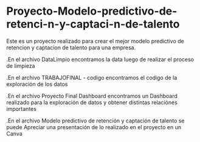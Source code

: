 # Proyecto-Modelo-predictivo-de-retenci-n-y-captaci-n-de-talento
Este es un proyecto realizado para crear el mejor modelo predictivo de retencion y captacion de talento para una empresa.

.En el archivo DataLimpio encontramos la data luego de realizar el proceso de limpieza

.En el archivo TRABAJOFINAL - codigo encontramos el codigo de la exploración de los datos

.En el archivo Proyecto Final Dashboard encontramos un Dashboard realizado para la exploración de datos y obtener distintas relaciónes importantes

.En el archivo Modelo predictivo de retención y captación de talento se puede Apreciar una presentación de lo realizado en el proyecto en un Canva
